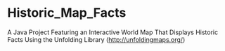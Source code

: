 # Historic_Map_Facts
A Java Project Featuring an Interactive World Map That Displays Historic Facts Using the Unfolding Library (http://unfoldingmaps.org/)
